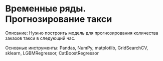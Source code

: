 # Временные ряды. Прогнозирование такси
Описание:
Нужно построить модель для прогнозирования количества заказов такси в следующий час.

Основные инструменты:
Pandas, NumPy, matplotlib, GridSearchCV, sklearn, LGBMRegressor, CatBoostRegressor

